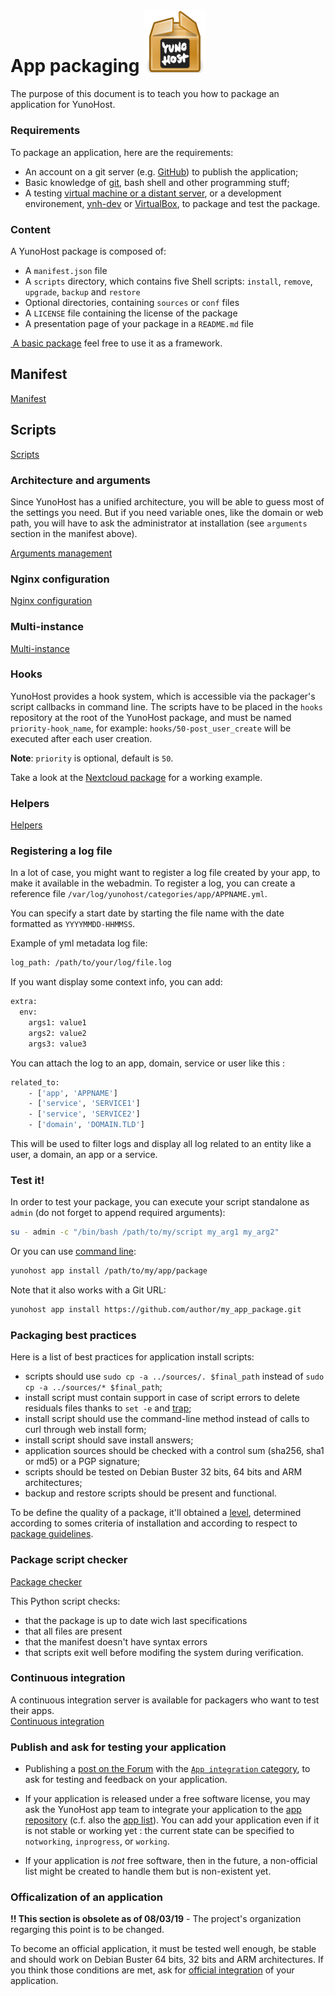 # App packaging <img src="/images/yunohost_package.png" width=100/>

The purpose of this document is to teach you how to package an application for YunoHost.

### Requirements
To package an application, here are the requirements:
* An account on a git server (e.g. [GitHub](https://github.com/)) to publish the application;
* Basic knowledge of [git](/packaging_apps_git), bash shell and other programming stuff;
* A testing [virtual machine or a distant server](/install), or a development environement, [ynh-dev](https://github.com/yunohost/ynh-dev) or [VirtualBox](/packaging_apps_virtualbox), to package and test the package.

### Content
A YunoHost package is composed of:

* A `manifest.json` file
* A `scripts` directory, which contains five Shell scripts: `install`, `remove`, `upgrade`, `backup` and `restore`
* Optional directories, containing `sources` or `conf` files
* A `LICENSE` file containing the license of the package
* A presentation page of your package in a `README.md` file

<a class="btn btn-lg btn-default" href="https://github.com/YunoHost/example_ynh"> A basic package</a>
feel free to use it as a framework.

## Manifest
<a class="btn btn-lg btn-default" href="/packaging_apps_manifest">Manifest</a>

## Scripts
<a class="btn btn-lg btn-default" href="/packaging_apps_scripts">Scripts</a>

### Architecture and arguments
Since YunoHost has a unified architecture, you will be able to guess most of the settings you need. But if you need variable ones, like the domain or web path, you will have to ask the administrator at installation (see `arguments` section in the manifest above).

<a class="btn btn-lg btn-default" href="/packaging_apps_arguments_management">Arguments management</a>

### Nginx configuration
<a class="btn btn-lg btn-default" href="/packaging_apps_nginx_conf">Nginx configuration</a>

### Multi-instance
<a class="btn btn-lg btn-default" href="/packaging_apps_multiinstance">Multi-instance</a>

### Hooks
YunoHost provides a hook system, which is accessible via the packager's script callbacks in command line.
The scripts have to be placed in the `hooks` repository at the root of the YunoHost package, and must be named `priority-hook_name`, for example: `hooks/50-post_user_create` will be executed after each user creation.

**Note**: `priority` is optional, default is `50`.

Take a look at the [Nextcloud package](https://github.com/YunoHost-Apps/nextcloud_ynh/) for a working example.

### Helpers
<a class="btn btn-lg btn-default" href="/packaging_apps_helpers">Helpers</a>

### Registering a log file

In a lot of case, you might want to register a log file created by your app, to make it available in the webadmin. To register a log, you can create a reference file `/var/log/yunohost/categories/app/APPNAME.yml`.

You can specify a start date by starting the file name with the date formatted as `YYYYMMDD-HHMMSS`.

Example of yml metadata log file:
```bash
log_path: /path/to/your/log/file.log
```

If you want display some context info, you can add:
```bash
extra:
  env:
    args1: value1
    args2: value2
    args3: value3
```

You can attach the log to an app, domain, service or user like this :
```bash
related_to:
    - ['app', 'APPNAME']
    - ['service', 'SERVICE1']
    - ['service', 'SERVICE2']
    - ['domain', 'DOMAIN.TLD']
```

This will be used to filter logs and display all log related to an entity like a user, a domain, an app or a service.

### Test it!
In order to test your package, you can execute your script standalone as `admin` (do not forget to append required arguments):
```bash
su - admin -c "/bin/bash /path/to/my/script my_arg1 my_arg2"
```

Or you can use [command line](/commandline):
```bash
yunohost app install /path/to/my/app/package
```
Note that it also works with a Git URL:
```bash
yunohost app install https://github.com/author/my_app_package.git
```

### Packaging best practices
Here is a list of best practices for application install scripts:
* scripts should use `sudo cp -a ../sources/. $final_path` instead of `sudo cp -a ../sources/* $final_path`;
* install script must contain support in case of script errors to delete residuals files thanks to `set -e` and [trap](/packaging_apps_trap);
* install script should use the command-line method instead of calls to curl through web install form;
* install script should save install answers;
* application sources should be checked with a control sum (sha256, sha1 or md5) or a PGP signature;
* scripts should be tested on Debian Buster 32 bits, 64 bits and ARM architectures;
* backup and restore scripts should be present and functional.

To be define the quality of a package, it'll obtained a [level](/packaging_apps_levels), determined according to somes criteria of installation and according to respect to [package guidelines](packaging_apps_guidelines).

### Package script checker
<a class="btn btn-lg btn-default" href="https://github.com/YunoHost/package_checker">Package checker</a>

This Python script checks:
* that the package is up to date wich last specifications
* that all files are present
* that the manifest doesn't have syntax errors
* that scripts exit well before modifing the system during verification.

### Continuous integration

A continuous integration server is available for packagers who want to test their apps.  
<a class="btn btn-lg btn-default" href="packaging_apps_ci">Continuous integration</a>

### Publish and ask for testing your application

* Publishing a [post on the Forum](https://forum.yunohost.org/) with the [`App integration` category](https://forum.yunohost.org/c/app-integration), to ask for testing and feedback on your application.

* If your application is released under a free software license, you may ask the YunoHost app team to integrate your application to the [app repository](https://github.com/YunoHost/apps) (c.f. also the [app list](/apps)). You can add your application even if it is not stable or working yet : the current state can be specified to `notworking`, `inprogress`, or `working`.

* If your application is *not* free software, then in the future, a non-official list might be created to handle them but is non-existent yet.

### Officalization of an application

**!! This section is obsolete as of 08/03/19** - The project's organization regarging this point is to be changed.

To become an official application, it must be tested well enough, be stable and should work on Debian Buster 64 bits, 32 bits and ARM architectures. If you think those conditions are met, ask for [official integration](https://github.com/YunoHost/apps) of your application.
